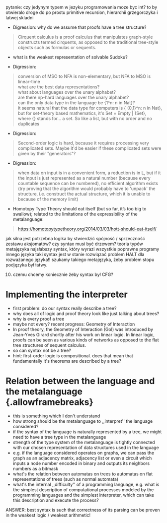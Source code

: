 pytanie: czy jedynym typem w jezyku programowania moze byc int?
to by otwieralo droge do po prostu primitive recursion,
hierarchii grzegorczyka i latwej skladni


- Digression: why do we assume that proofs have a tree structure?
> Cirquent calculus is a proof calculus that manipulates graph-style constructs termed cirquents, as opposed to the traditional tree-style objects such as formulas or sequents.

- what is the weakest representation of solvable Sudoku?

- Digression:
> conversion of MSO to NFA is non-elementary, but NFA to MSO is linear-time  
> what are the best data representations?  
> what about languages over the unary alphabet?  
> are there np-hard languages over the unary alphabet?  
> can the only data type in the language be {1^n: n in Nat}?  
> it seems natural that the data type for computers is { {0,1}^n: n in Nat},  
> but for set-theory based mathematics, it's Set = Empty | {Set},  
> where {} stands for... a set. So like a list, but with no order and no duplicates

- Digression:
> Second-order logic is hard, because it requires processing very complicated sets. Maybe it'd be easier if these complicated sets were given by their "generators"?

- Digression:
> when data on input is in a convenient form, a reduction is in L, but if it the input is just represented as a natural number (because every countable sequence can be numbered), no efficient algorithm exists (try proving that the algorithm would probably have to 'unpack' the structure, i.e. construct the actual structure, which it is unable to because of the memory limit)

- Homotopy Type Theory should eat itself (but so far, it’s too big to swallow); related to the limitations of the expressibility of the metalanguage:
> https://homotopytypetheory.org/2014/03/03/hott-should-eat-itself/

jak silna jest potrzebna logika by stwierdzić spójność / sprzeczność zestawu aksjomatów?
czy syntax musi być drzewem?
teoria typów metajęzyka
najsłabszy syntax, który wyrazi wszystkie poprawne programy innego języka
taki syntax jest w stanie rozwiązać problem HALT dla rozważanego języka!!
szukamy takiego metajęzyka, żeby problem stopu podjęzyka był łatwy.

10. czemu chcemy koniecznie żeby syntax był CFG? 




# Implementing the interpreter 
- first problem: do our syntax really describe a tree?
- why does all of logic and proof theory look like just talking about trees?
- why is every proof a tree
- maybe not every? recent progress: Geometry of Interaction
- In proof theory, the Geometry of Interaction (GoI) was introduced by Jean-Yves Girard shortly after his work on linear logic. In linear logic, proofs can be seen as various kinds of networks as opposed to the flat tree structures of sequent calculus.
- so can syntax not be a tree?
- hint: first-order logic is compositional. does that mean that fundamentally
  it's theorems are described by a tree?

# Relation between the language and the metalanguage {.allowframebreaks}
- this is something which I don't understand
- how strong should be the metalanguage to ,,interpret'' the language considered?
- if the syntax of the language is naturally represented by a tree, we might need
  to have a tree type in the metalanguage
- strength of the type system of the metalanguage is tightly connected with
  our chosen representation of data structures used in the language
- e.g. if the language considered operates on graphs, we can pass the graph
  as an adjacency matrix, adjacency list or even a circuit which inputs a 
  node number encoded in binary and outputs its neighbors numbers as a bitmask
- what's the relation between automatas on trees to automatas on flat representations of trees (such as normal automata)
- what's the internal ,,difficulty'' of a programming language, e.g. what is the
  simplest description of computational processes modeled by the programming languages
  and the simplest interpreter, which can take this description and execute the process?

ANSWER: best syntax is such that correctness of its parsing can be proven in 
the weakest logic / weakest arithmetic!

